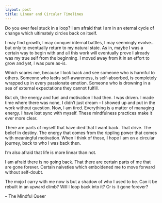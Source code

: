 ```yaml
---
layout: post
title: Linear and Circular Timelines
---
```


Do you ever feel stuck in a loop? I am afraid that I am in an eternal cycle of change which ultimately circles back on itself.

I may find growth, I may conquer internal battles, I may seemingly evolve... but only to eventually return to my natural state. As in, maybe I was a certain way to begin with and all this work will eventually prove I already was my true self from the beginning. I moved away from it in an effort to grow and yet, I was pure as-is.

Which scares me, because I look back and see someone who is harmful to others. Someone who lacks self-awareness, is self-absorbed, is completely wrapped up in every passionate emotion. Someone who is drowning in a sea of external expectations they cannot fulfill.

But oh, the energy and fuel and motivation I had then. I was driven. I made time where there was none, I didn’t just dream – I showed up and put in the work without question. Now, I am tired. Everything is a matter of managing energy. I have lost sync with myself. These mindfulness practices make it ever more clear.

There are parts of myself that have died that I want back. That drive. The belief in destiny. The energy that comes from the rippling power that comes with meaningful motivation. When I think of those, I hope I am on a circular journey, back to who I was back then.

I’m also afraid that life is more linear than not.

I am afraid there is no going back. That there are certain parts of me that are gone forever. Certain naiveties which emboldened me to move forward without self-doubt.

The mojo I carry with me now is but a shadow of who I used to be. Can it be rebuilt in an upward climb? Will I loop back into it? Or is it gone forever?

– The Mindful Queer
